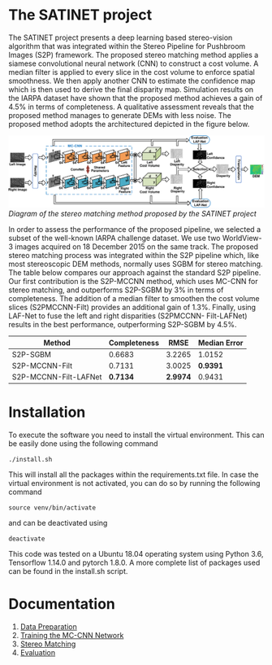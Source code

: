 # The SATINET project
The SATINET project presents a deep learning based stereo-vision algorithm that was integrated within the Stereo Pipeline for Pushbroom Images (S2P) framework. The proposed stereo matching 
method applies a siamese convolutional neural network (CNN) to construct a cost volume. A median filter is applied to every slice in the cost volume to enforce spatial smoothness. We then 
apply another CNN to estimate the confidence map which is then used to derive the final disparity map. Simulation results on the IARPA dataset have shown that the proposed method achieves a 
gain of 4.5% in terms of completeness. A qualitative assessment reveals that the proposed method manages to generate DEMs with less noise. The proposed method adopts the architectured
depicted in the figure below.

![Diagram of the proposed method](./Figures/diagram.png)*Diagram of the stereo matching method proposed by the SATINET project*

In order to assess the performance of the proposed pipeline, we selected a subset of the well-known IARPA challenge dataset. We use two WorldView-3 images acquired on 18 December 2015 on 
the same track. The proposed stereo matching process was integrated within the S2P pipeline which, like most stereoscopic DEM methods, normally uses SGBM for stereo matching. 
The table below compares our approach against the standard S2P pipeline. Our first contribution is the S2P-MCCNN method, which uses MC-CNN for stereo matching, and outperforms 
S2P-SGBM by 3% in terms of completeness. The addition of a median filter to smoothen the cost volume slices (S2PMCCNN-Filt) provides an additional gain of 1.3%. Finally, using LAF-Net to fuse the left and right disparities (S2PMCCNN-
Filt-LAFNet) results in the best performance, outperforming S2P-SGBM by 4.5%.

| Method      | Completeness | RMSE | Median Error |
| ----------- | ----------- | ----------- | ----------- |
| S2P-SGBM      | 0.6683       | 3.2265       | 1.0152       |
| S2P-MCCNN-Filt   | 0.7131        | 3.0025       | **0.9391**       |
| S2P-MCCNN-Filt-LAFNet   | **0.7134**        | **2.9974**       | 0.9431       |

# Installation

To execute the software you need to install the virtual environment. This can be easily
done using the following command

```console
./install.sh
```
This will install all the packages within the requirements.txt file.
In case the virtual environment is not activated, you can do so by running the following command

```console
source venv/bin/activate
```
and can be deactivated using

```console
deactivate
```

This code was tested on a Ubuntu 18.04 operating system using Python 3.6, Tensorflow 1.14.0 and pytorch 1.8.0.
A more complete list of packages used can be found in the install.sh script.

# Documentation
1.  [Data Preparation](./Docs/Data-Preparation.md)
2.  [Training the MC-CNN Network](./Docs/Training-MCCNN.md)
3.  [Stereo Matching](./Docs/Stereo-Matching.md)
4.  [Evaluation](./Docs/Evaluation.md)